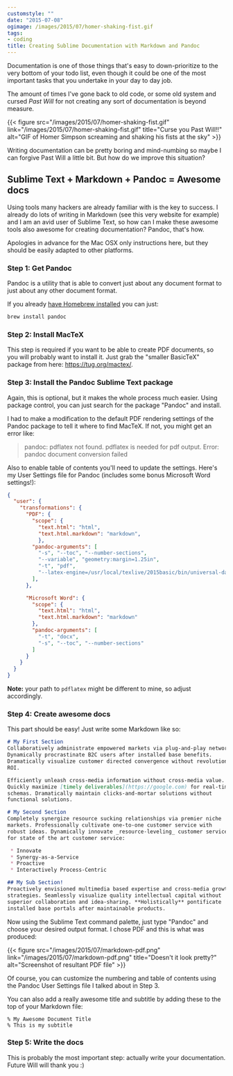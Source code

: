 ```yaml
---
customstyle: ""
date: "2015-07-08"
ogimage: /images/2015/07/homer-shaking-fist.gif
tags:
- coding
title: Creating Sublime Documentation with Markdown and Pandoc
---
```


Documentation is one of those things that's easy to down-prioritize to the very bottom of your todo list, even though it could be one of the most important tasks that you undertake in your day to day job.

The amount of times I've gone back to old code, or some old system and cursed *Past Will* for not creating any sort of documentation is beyond measure.
<!--more-->
{{< figure src="/images/2015/07/homer-shaking-fist.gif" link="/images/2015/07/homer-shaking-fist.gif" title="Curse you Past Will!!" alt="GIF of Homer Simpson screaming and shaking his fists at the sky" >}}

Writing documentation can be pretty boring and mind-numbing so maybe I can forgive Past Will a little bit. But how do we improve this situation?

## Sublime Text + Markdown + Pandoc = Awesome docs

Using tools many hackers are already familiar with is the key to success. I already do lots of writing in Markdown (see this very website for example) and I am an avid user of Sublime Text, so how can I make these awesome tools also awesome for creating documentation? Pandoc, that's how.

Apologies in advance for the Mac OSX only instructions here, but they should be easily adapted to other platforms.

### Step 1: Get Pandoc

Pandoc is a utility that is able to convert just about any document format to just about any other document format.

If you already [have Homebrew installed](http://brew.sh) you can just:

```bash
brew install pandoc
```

### Step 2: Install MacTeX

This step is required if you want to be able to create PDF documents, so you will probably want to install it. Just grab the "smaller BasicTeX" package from here: https://tug.org/mactex/.

### Step 3: Install the Pandoc Sublime Text package

Again, this is optional, but it makes the whole process much easier. Using package control, you can just search for the package "Pandoc" and install.

I had to make a modification to the default PDF rendering settings of the Pandoc package to tell it where to find MacTeX. If not, you might get an error like:

> pandoc: pdflatex not found. pdflatex is needed for pdf output.
> Error: pandoc document conversion failed

Also to enable table of contents you'll need to update the settings. Here's my User Settings file for Pandoc (includes some bonus Microsoft Word settings!):

```json
{
  "user": {
    "transformations": {
      "PDF": {
        "scope": {
          "text.html": "html",
          "text.html.markdown": "markdown",
          },
        "pandoc-arguments": [
          "-s", "--toc", "--number-sections",
          "--variable", "geometry:margin=1.25in",
          "-t", "pdf",
          "--latex-engine=/usr/local/texlive/2015basic/bin/universal-darwin/pdflatex"
        ],
      },

      "Microsoft Word": {
        "scope": {
          "text.html": "html",
          "text.html.markdown": "markdown"
        },
        "pandoc-arguments": [
          "-t", "docx",
          "-s", "--toc", "--number-sections"
        ]
      }
    }
  }
}
```

**Note:** your path to `pdflatex` might be different to mine, so adjust accordingly.

### Step 4: Create awesome docs

This part should be easy! Just write some Markdown like so:

```md
# My First Section
Collaboratively administrate empowered markets via plug-and-play networks.
Dynamically procrastinate B2C users after installed base benefits.
Dramatically visualize customer directed convergence without revolutionary
ROI.

Efficiently unleash cross-media information without cross-media value.
Quickly maximize [timely deliverables](https://google.com) for real-time
schemas. Dramatically maintain clicks-and-mortar solutions without
functional solutions.

# My Second Section
Completely synergize resource sucking relationships via premier niche
markets. Professionally cultivate one-to-one customer service with
robust ideas. Dynamically innovate _resource-leveling_ customer service
for state of the art customer service:

 * Innovate
 * Synergy-as-a-Service
 * Proactive
 * Interactively Process-Centric

## My Sub Section!
Proactively envisioned multimedia based expertise and cross-media growth
strategies. Seamlessly visualize quality intellectual capital without
superior collaboration and idea-sharing. **Holistically** pontificate
installed base portals after maintainable products.
```

Now using the Sublime Text command palette, just type "Pandoc" and choose your desired output format. I chose PDF and this is what was produced:

{{< figure src="/images/2015/07/markdown-pdf.png" link="/images/2015/07/markdown-pdf.png" title="Doesn't it look pretty?" alt="Screenshot of resultant PDF file" >}}

Of course, you can customize the numbering and table of contents using the Pandoc User Settings file I talked about in Step 3.

You can also add a really awesome title and subtitle by adding these to the top of your Markdown file:

```text
% My Awesome Document Title
% This is my subtitle
```

### Step 5: Write the docs

This is probably the most important step: actually write your documentation. Future Will will thank you :)

